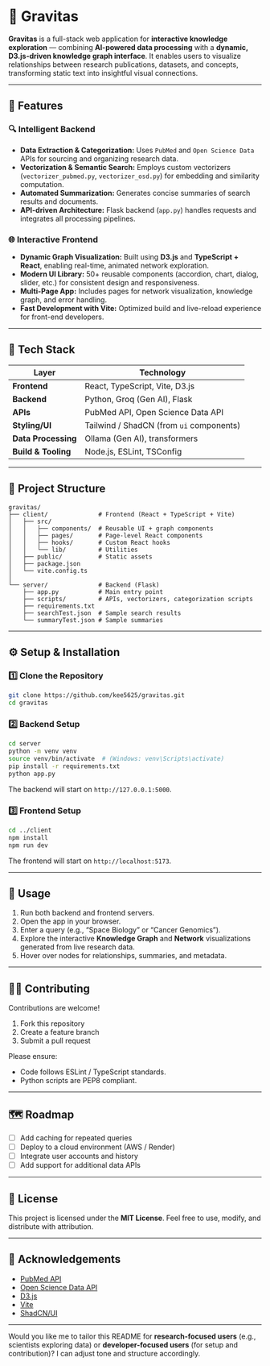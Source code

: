 # 🧠 Gravitas

**Gravitas** is a full-stack web application for **interactive knowledge exploration** — combining **AI-powered data processing** with a **dynamic, D3.js-driven knowledge graph interface**.
It enables users to visualize relationships between research publications, datasets, and concepts, transforming static text into insightful visual connections.

---

## 🚀 Features

### 🔍 Intelligent Backend

* **Data Extraction & Categorization:** Uses `PubMed` and `Open Science Data` APIs for sourcing and organizing research data.
* **Vectorization & Semantic Search:** Employs custom vectorizers (`vectorizer_pubmed.py`, `vectorizer_osd.py`) for embedding and similarity computation.
* **Automated Summarization:** Generates concise summaries of search results and documents.
* **API-driven Architecture:** Flask backend (`app.py`) handles requests and integrates all processing pipelines.

### 🌐 Interactive Frontend

* **Dynamic Graph Visualization:** Built using **D3.js** and **TypeScript + React**, enabling real-time, animated network exploration.
* **Modern UI Library:** 50+ reusable components (accordion, chart, dialog, slider, etc.) for consistent design and responsiveness.
* **Multi-Page App:** Includes pages for network visualization, knowledge graph, and error handling.
* **Fast Development with Vite:** Optimized build and live-reload experience for front-end developers.

---

## 🧩 Tech Stack

| Layer               | Technology                               |
| ------------------- | ---------------------------------------- |
| **Frontend**        | React, TypeScript, Vite, D3.js           |
| **Backend**         | Python, Groq (Gen AI), Flask             |
| **APIs**            | PubMed API, Open Science Data API        |
| **Styling/UI**      | Tailwind / ShadCN (from `ui` components) |
| **Data Processing** | Ollama (Gen AI), transformers            |
| **Build & Tooling** | Node.js, ESLint, TSConfig                |

---

## 📂 Project Structure

```
gravitas/
├── client/              # Frontend (React + TypeScript + Vite)
│   ├── src/
│   │   ├── components/  # Reusable UI + graph components
│   │   ├── pages/       # Page-level React components
│   │   ├── hooks/       # Custom React hooks
│   │   └── lib/         # Utilities
│   ├── public/          # Static assets
│   ├── package.json
│   └── vite.config.ts
│
└── server/              # Backend (Flask)
    ├── app.py           # Main entry point
    ├── scripts/         # APIs, vectorizers, categorization scripts
    ├── requirements.txt
    ├── searchTest.json  # Sample search results
    └── summaryTest.json # Sample summaries
```

---

## ⚙️ Setup & Installation

### 1️⃣ Clone the Repository

```bash
git clone https://github.com/kee5625/gravitas.git
cd gravitas
```

### 2️⃣ Backend Setup

```bash
cd server
python -m venv venv
source venv/bin/activate  # (Windows: venv\Scripts\activate)
pip install -r requirements.txt
python app.py
```

The backend will start on `http://127.0.0.1:5000`.

### 3️⃣ Frontend Setup

```bash
cd ../client
npm install
npm run dev
```

The frontend will start on `http://localhost:5173`.

---

## 🧠 Usage

1. Run both backend and frontend servers.
2. Open the app in your browser.
3. Enter a query (e.g., “Space Biology” or “Cancer Genomics”).
4. Explore the interactive **Knowledge Graph** and **Network** visualizations generated from live research data.
5. Hover over nodes for relationships, summaries, and metadata.

---

## 🧑‍💻 Contributing

Contributions are welcome!

1. Fork this repository
2. Create a feature branch
3. Submit a pull request

Please ensure:

* Code follows ESLint / TypeScript standards.
* Python scripts are PEP8 compliant.

---

## 🗺️ Roadmap

* [ ] Add caching for repeated queries
* [ ] Deploy to a cloud environment (AWS / Render)
* [ ] Integrate user accounts and history
* [ ] Add support for additional data APIs

---

## 📜 License

This project is licensed under the **MIT License**.
Feel free to use, modify, and distribute with attribution.

---

## 🙏 Acknowledgements

* [PubMed API](https://www.ncbi.nlm.nih.gov/home/develop/api/)
* [Open Science Data API](https://osd.allofus.nih.gov/)
* [D3.js](https://d3js.org/)
* [Vite](https://vitejs.dev/)
* [ShadCN/UI](https://ui.shadcn.com/)

---

Would you like me to tailor this README for **research-focused users** (e.g., scientists exploring data) or **developer-focused users** (for setup and contribution)? I can adjust tone and structure accordingly.
